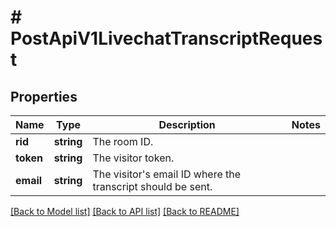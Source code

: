 # # PostApiV1LivechatTranscriptRequest

## Properties

Name | Type | Description | Notes
------------ | ------------- | ------------- | -------------
**rid** | **string** | The room ID. |
**token** | **string** | The visitor token. |
**email** | **string** | The visitor&#39;s email ID where the transcript should be sent. |

[[Back to Model list]](../../README.md#models) [[Back to API list]](../../README.md#endpoints) [[Back to README]](../../README.md)
